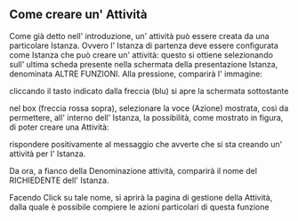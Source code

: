 ## Come creare un' Attività

Come già detto nell' introduzione, un' attività può essere creata da una particolare Istanza. Ovvero l' Istanza di partenza deve essere configurata come Istanza che può creare un' attività: questo si ottiene selezionando sull' ultima scheda presente nella schermata della presentazione Istanza, denominata ALTRE FUNZIONI. Alla pressione, comparirà l' immagine:







cliccando il tasto indicato dalla freccia \(blu\) si apre la schermata sottostante

nel box \(freccia rossa sopra\), selezionare la voce \(Azione\) mostrata, così da permettere, all' interno dell' Istanza, la possibilità, come mostrato in figura, di poter creare una Attività:

rispondere positivamente al messaggio che avverte che si sta creando un' attività per l' Istanza.

Da ora, a fianco della Denominazione attività, comparirà il nome del RICHIEDENTE dell' Istanza.

Facendo Click su tale nome, si aprirà la pagina di gestione della Attività, dalla quale è possibile compiere le azioni particolari di questa funzione

